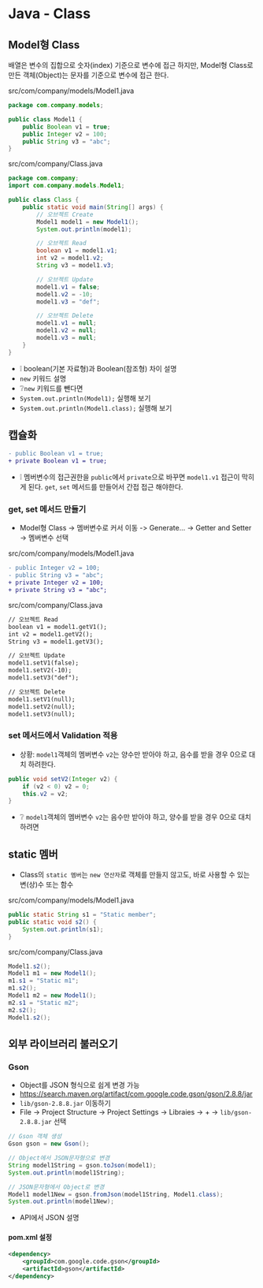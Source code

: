 # Java - Class
## Model형 Class
배열은 변수의 집합으로 숫자(index) 기준으로 변수에 접근 하지만, Model형 Class로 만든 객체(Object)는 문자를 기준으로 변수에 접근 한다.

src/com/company/models/Model1.java
```java
package com.company.models;

public class Model1 {
    public Boolean v1 = true;
    public Integer v2 = 100;
    public String v3 = "abc";
}
```

src/com/company/Class.java
```java
package com.company;
import com.company.models.Model1;

public class Class {
    public static void main(String[] args) {
        // 오브젝트 Create
        Model1 model1 = new Model1();
        System.out.println(model1);

        // 오브젝트 Read
        boolean v1 = model1.v1;
        int v2 = model1.v2;
        String v3 = model1.v3;

        // 오브젝트 Update
        model1.v1 = false;
        model1.v2 = -10;
        model1.v3 = "def";

        // 오브젝트 Delete
        model1.v1 = null;
        model1.v2 = null;
        model1.v3 = null;
    }
}
```
* ❕ boolean(기본 자료형)과 Boolean(참조형) 차이 설명
* `new` 키워드 설명
* ❔`new` 키워드를 뺀다면
* `System.out.println(Model1);` 실행해 보기
* `System.out.println(Model1.class);` 실행해 보기

## 캡슐화
```diff
- public Boolean v1 = true;
+ private Boolean v1 = true;
```
* ❕ 멤버변수의 접근권한을 `public`에서 `private`으로 바꾸면 `model1.v1` 접근이 막히게 된다. `get`, `set` 메서드를 만들어서 간접 접근 해야한다.

### get, set 메서드 만들기
* Model형 Class -> 멤버변수로 커서 이동 -> Generate... -> Getter and Setter -> 멤버변수 선택

src/com/company/models/Model1.java
```diff
- public Integer v2 = 100;
- public String v3 = "abc";
+ private Integer v2 = 100;
+ private String v3 = "abc";
```

src/com/company/Class.java
```diff
// 오브젝트 Read
boolean v1 = model1.getV1();
int v2 = model1.getV2();
String v3 = model1.getV3();

// 오브젝트 Update
model1.setV1(false);
model1.setV2(-10);
model1.setV3("def");

// 오브젝트 Delete
model1.setV1(null);
model1.setV2(null);
model1.setV3(null);
```

### set 메서드에서 Validation 적용
* 상황: `model1`객체의 멤버변수 `v2`는 양수만 받아야 하고, 음수를 받을 경우 0으로 대치 하려한다.
```java
public void setV2(Integer v2) {
    if (v2 < 0) v2 = 0;
    this.v2 = v2;
}
```

* ❔ `model1`객체의 멤버변수 `v2`는 음수만 받아야 하고, 양수를 받을 경우 0으로 대치 하려면

## static 멤버
* Class의 `static 멤버`는 `new 연산자`로 객체를 만들지 않고도, 바로 사용할 수 있는 변(상)수 또는 함수

src/com/company/models/Model1.java
```java
public static String s1 = "Static member";
public static void s2() {
    System.out.println(s1);
}
```

src/com/company/Class.java
```java
Model1.s2();
Model1 m1 = new Model1();
m1.s1 = "Static m1";
m1.s2();
Model1 m2 = new Model1();
m2.s1 = "Static m2";
m2.s2();
Model1.s2();
```

## 외부 라이브러리 불러오기
### Gson
* Object를 JSON 형식으로 쉽게 변경 가능
* https://search.maven.org/artifact/com.google.code.gson/gson/2.8.8/jar
* `lib/gson-2.8.8.jar` 이동하기
* File -> Project Structure -> Project Settings -> Libraies -> + -> `lib/gson-2.8.8.jar` 선택

```java
// Gson 객체 생성
Gson gson = new Gson();

// Object에서 JSON문자형으로 변경
String model1String = gson.toJson(model1);
System.out.println(model1String);

// JSON문자형에서 Object로 변경
Model1 model1New = gson.fromJson(model1String, Model1.class);
System.out.println(model1New);
```
* API에서 JSON 설명

#### pom.xml 설정
```xml
<dependency>
    <groupId>com.google.code.gson</groupId>
    <artifactId>gson</artifactId>
</dependency>
```
